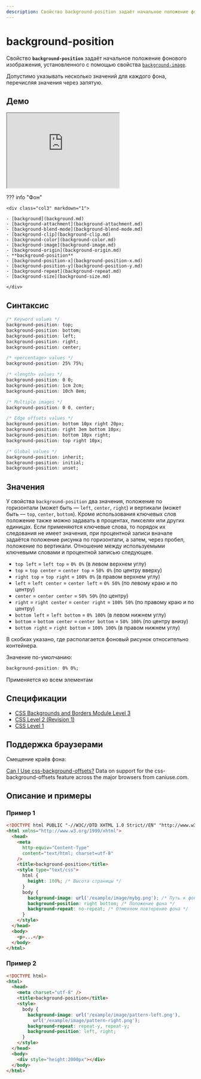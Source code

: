 ```yaml
---
description: Свойство background-position задаёт начальное положение фонового изображения, установленного с помощью свойства background-image
---
```


# background-position

Свойство **`background-position`** задаёт начальное положение фонового изображения, установленного с помощью свойства [`background-image`](background-image.md).

Допустимо указывать несколько значений для каждого фона, перечисляя значения через запятую.

## Демо

<iframe class="interactive is-default-height" height="200" src="https://interactive-examples.mdn.mozilla.net/pages/css/background-position.html" title="MDN Web Docs Interactive Example" loading="lazy" data-readystate="complete"></iframe>

??? info "Фон"

    <div class="col3" markdown="1">

    - [background](background.md)
    - [background-attachment](background-attachment.md)
    - [background-blend-mode](background-blend-mode.md)
    - [background-clip](background-clip.md)
    - [background-color](background-color.md)
    - [background-image](background-image.md)
    - [background-origin](background-origin.md)
    - **background-position**
    - [background-position-x](background-position-x.md)
    - [background-position-y](background-position-y.md)
    - [background-repeat](background-repeat.md)
    - [background-size](background-size.md)

    </div>

## Синтаксис

```css
/* Keyword values */
background-position: top;
background-position: bottom;
background-position: left;
background-position: right;
background-position: center;

/* <percentage> values */
background-position: 25% 75%;

/* <length> values */
background-position: 0 0;
background-position: 1cm 2cm;
background-position: 10ch 8em;

/* Multiple images */
background-position: 0 0, center;

/* Edge offsets values */
background-position: bottom 10px right 20px;
background-position: right 3em bottom 10px;
background-position: bottom 10px right;
background-position: top right 10px;

/* Global values */
background-position: inherit;
background-position: initial;
background-position: unset;
```

## Значения

У свойства `background-position` два значения, положение по горизонтали (может быть — `left`, `center`, `right`) и вертикали (может быть — `top`, `center`, `bottom`). Кроме использования ключевых слов положение также можно задавать в процентах, пикселях или других единицах. Если применяются ключевые слова, то порядок их следования не имеет значения, при процентной записи вначале задаётся положение рисунка по горизонтали, а затем, через пробел, положение по вертикали. Отношение между используемыми ключевыми словами и процентной записью следующее.

- `top left` = `left top` = `0% 0%` (в левом верхнем углу)
- `top` = `top center` = `center top` = `50% 0%` (по центру вверху)
- `right top` = `top right` = `100% 0%` (в правом верхнем углу)
- `left` = `left center` = `center left` = `0% 50%` (по левому краю и по центру)
- `center` = `center center` = `50% 50%` (по центру)
- `right` = `right center` = `center right` = `100% 50%` (по правому краю и по центру)
- `bottom left` = `left bottom` = `0% 100%` (в левом нижнем углу)
- `bottom` = `bottom center` = `center bottom` = `50% 100%` (по центру внизу)
- `bottom right` = `right bottom` = `100% 100%` (в правом нижнем углу)

В скобках указано, где располагается фоновый рисунок относительно контейнера.

Значение по-умолчанию:

```css
background-position: 0% 0%;
```

Применяется ко всем элементам

## Спецификации

- [CSS Backgrounds and Borders Module Level 3](http://dev.w3.org/csswg/css3-background/#background-position)
- [CSS Level 2 (Revision 1)](http://www.w3.org/TR/CSS2/colors.html#propdef-background-position)
- [CSS Level 1](http://www.w3.org/TR/CSS1/#background-position)

## Поддержка браузерами

Смещение краёв фона:

<p class="ciu_embed" data-feature="css-background-offsets" data-periods="future_1,current,past_1,past_2">
  <a href="http://caniuse.com/#feat=css-background-offsets">Can I Use css-background-offsets?</a> Data on support for the css-background-offsets feature across the major browsers from caniuse.com.
</p>

## Описание и примеры

### Пример 1

```html
<!DOCTYPE html PUBLIC "-//W3C//DTD XHTML 1.0 Strict//EN" "http://www.w3.org/TR/xhtml1/DTD/xhtml1-strict.dtd">
<html xmlns="http://www.w3.org/1999/xhtml">
  <head>
    <meta
      http-equiv="Content-Type"
      content="text/html; charset=utf-8"
    />
    <title>background-position</title>
    <style type="text/css">
      html {
        height: 100%; /* Высота страницы */
      }
      body {
        background-image: url('/example/image/mybg.png'); /* Путь к фоновому рисунку */
        background-position: right bottom; /* Положение фона */
        background-repeat: no-repeat; /* Отменяем повторение фона */
      }
    </style>
  </head>
  <body>
    <p>...</p>
  </body>
</html>
```

### Пример 2

```html
<!DOCTYPE html>
<html>
  <head>
    <meta charset="utf-8" />
    <title>background-position</title>
    <style>
      body {
        background-image: url('/example/image/pattern-left.png'),
          url('/example/image/pattern-right.png');
        background-repeat: repeat-y, repeat-y;
        background-position: left, right;
      }
    </style>
  </head>
  <body>
    <div style="height:2000px"></div>
  </body>
</html>
```
